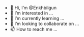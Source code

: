 - 👋 Hi, I’m @Enkhbilgun
- 👀 I’m interested in ...
- 🌱 I’m currently learning ...
- 💞️ I’m looking to collaborate on ...
- 📫 How to reach me ...

<!---
Enkhbilgun/Enkhbilgun is a ✨ special ✨ repository because its `README.md` (this file) appears on your GitHub profile.
You can click the Preview link to take a look at your changes.
--->

